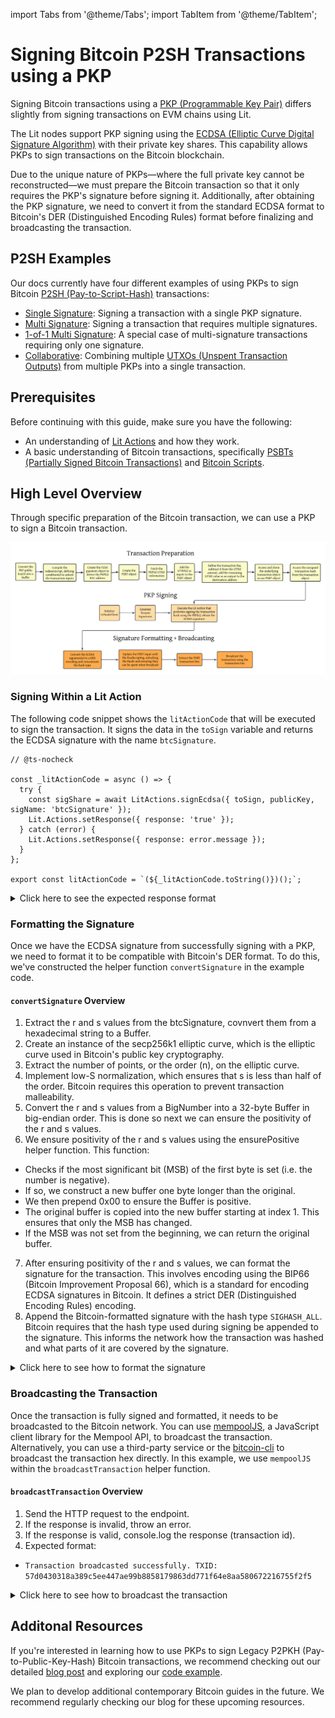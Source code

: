 import Tabs from '@theme/Tabs';
import TabItem from '@theme/TabItem';

# Signing Bitcoin P2SH Transactions using a PKP

Signing Bitcoin transactions using a [PKP (Programmable Key Pair)](../overview.md) differs slightly from signing transactions on EVM chains using Lit.

The Lit nodes support PKP signing using the [ECDSA (Elliptic Curve Digital Signature Algorithm)](https://blog.cloudflare.com/ecdsa-the-digital-signature-algorithm-of-a-better-internet/) with their private key shares. This capability allows PKPs to sign transactions on the Bitcoin blockchain.

Due to the unique nature of PKPs—where the full private key cannot be reconstructed—we must prepare the Bitcoin transaction so that it only requires the PKP's signature before signing it. Additionally, after obtaining the PKP signature, we need to convert it from the standard ECDSA format to Bitcoin's DER (Distinguished Encoding Rules) format before finalizing and broadcasting the transaction.

## P2SH Examples

Our docs currently have four different examples of using PKPs to sign Bitcoin [P2SH (Pay-to-Script-Hash)](https://river.com/learn/terms/p/p2sh/) transactions:

- [Single Signature](./single-sig.md): Signing a transaction with a single PKP signature.
- [Multi Signature](./multi-sig.md):  Signing a transaction that requires multiple signatures.
- [1-of-1 Multi Signature](./1of1-multi-sig.md): A special case of multi-signature transactions requiring only one signature.
- [Collaborative](./collaborative.md): Combining multiple [UTXOs (Unspent Transaction Outputs)](https://en.wikipedia.org/wiki/Unspent_transaction_output#:~:text=In%20cryptocurrencies%2C%20an%20unspent%20transaction,be%20spent%20by%20a%20recipient.) from multiple PKPs into a single transaction.

## Prerequisites

Before continuing with this guide, make sure you have the following:

- An understanding of [Lit Actions](../../../sdk/serverless-signing/overview.md) and how they work.
- A basic understanding of Bitcoin transactions, specifically [PSBTs (Partially Signed Bitcoin Transactions)](https://en.bitcoin.it/wiki/BIP_0174) and [Bitcoin Scripts](https://en.bitcoin.it/wiki/Script).

## High Level Overview

Through specific preparation of the Bitcoin transaction, we can use a PKP to sign a Bitcoin transaction. 

![High Level Overview Diagram](../../../../static/img/BTC.png)

### Signing Within a Lit Action

The following code snippet shows the `litActionCode` that will be executed to sign the transaction. It signs the data in the `toSign` variable and returns the ECDSA signature with the name `btcSignature`.

```tsx
// @ts-nocheck

const _litActionCode = async () => {
  try {
    const sigShare = await LitActions.signEcdsa({ toSign, publicKey, sigName: 'btcSignature' });
    Lit.Actions.setResponse({ response: 'true' });
  } catch (error) {
    Lit.Actions.setResponse({ response: error.message });
  }
};

export const litActionCode = `(${_litActionCode.toString()})();`;
```

<details>
<summary>Click here to see the expected response format</summary>
<p>

```tsx
litActionResponse: {
  claims: {},
  signatures: {
    btcSignature: {
      r: 'd50b9c39e72bf0167d8ca769f4d3dcebf985d4330a108cdcbe407d9b88acb5e2',
      s: '62d25cb024bf2eaa52bbf5fd2fbd8e58e964d9724be824c56f1c3204e7fd862c',
      recid: 1,
      signature: '0xd50b9c39e72bf0167d8ca769f4d3dcebf985d4330a108cdcbe407d9b88acb5e262d25cb024bf2eaa52bbf5fd2fbd8e58e964d9724be824c56f1c3204e7fd862c1c',
      publicKey: '04EAEC6D85F968EAE24C0FE034AE1626CCA3554A1C57CCAF7572978A2E17E3B9FDCC52EB135616EFD50DBEBBDEB2C7373F6E571B9CE7B61D80B20144DE3B92602C',
      dataSigned: '695F83492398F68D8C478F2165EA7E1E5760666B9E39B7E99F23D40E0953B65F'
    }
  },
  response: true,
  logs: ''
}
```
</p>
</details>

### Formatting the Signature

Once we have the ECDSA signature from successfully signing with a PKP, we need to format it to be compatible with Bitcoin's DER format. To do this, we've constructed the helper function `convertSignature` in the example code.

#### `convertSignature` Overview

1. Extract the r and s values from the btcSignature, covnvert them from a hexadecimal string to a Buffer.
2. Create an instance of the secp256k1 elliptic curve, which is the elliptic curve used in Bitcoin's public key cryptography.
3. Extract the number of points, or the order (n), on the elliptic curve.
4. Implement low-S normalization, which ensures that s is less than half of the order. Bitcoin requires this operation to prevent transaction malleability.
5. Convert the r and s values from a BigNumber into a 32-byte Buffer in big-endian order. This is done so next we can ensure the positivity of the r and s values.
6. We ensure positivity of the r and s values using the ensurePositive helper function. This function:
  - Checks if the most significant bit (MSB) of the first byte is set (i.e. the number is negative).
  - If so, we construct a new buffer one byte longer than the original.
  - We then prepend 0x00 to ensure the Buffer is positive.
  - The original buffer is copied into the new buffer starting at index 1. This ensures that only the MSB has changed.
  - If the MSB was not set from the beginning, we can return the original buffer.
7. After ensuring positivity of the r and s values, we can format the signature for the transaction. This involves encoding using the BIP66 (Bitcoin Improvement Proposal 66), which is a standard for encoding ECDSA signatures in Bitcoin. It defines a strict DER (Distinguished Encoding Rules) encoding.
8. Append the Bitcoin-formatted signature with the hash type `SIGHASH_ALL`. Bitcoin requires that the hash type used during signing be appended to the signature. This informs the network how the transaction was hashed and what parts of it are covered by the signature.

<details>
<summary>Click here to see how to format the signature</summary>
<p>

```tsx
import elliptic from "elliptic";
import * as bip66 from "bip66";
import * as bitcoin from "bitcoinjs-lib";
import BN from "bn.js";

function convertSignature(litSignature: any) {
    const EC = elliptic.ec;
    let r = Buffer.from(litSignature.r, "hex");
    let s = Buffer.from(litSignature.s, "hex");
    let rBN = new BN(r);
    let sBN = new BN(s);

    const secp256k1 = new EC("secp256k1");
    const n = secp256k1.curve.n;

    if (sBN.cmp(n.divn(2)) === 1) {
      sBN = n.sub(sBN);
    }

    r = rBN.toArrayLike(Buffer, "be", 32);
    s = sBN.toArrayLike(Buffer, "be", 32);

    function ensurePositive(buffer: any) {
    if (buffer[0] & 0x80) {
        const newBuffer = Buffer.alloc(buffer.length + 1);
        newBuffer[0] = 0x00;
        buffer.copy(newBuffer, 1);
        return newBuffer;
    }
    return buffer;
    }

    r = ensurePositive(r);
    s = ensurePositive(s);

    let derSignature;
    try {
      derSignature = bip66.encode(r, s);
    } catch (error) {
      console.error("Error during DER encoding:", error);
      throw error;
    }

    const signatureWithHashType = Buffer.concat([
      derSignature,
      Buffer.from([bitcoin.Transaction.SIGHASH_ALL]),
    ]);

    return signatureWithHashType;
}
```
</p>
</details>

### Broadcasting the Transaction

Once the transaction is fully signed and formatted, it needs to be broadcasted to the Bitcoin network. You can use [mempoolJS](https://www.npmjs.com/package/@mempool/mempool.js), a JavaScript client library for the Mempool API, to broadcast the transaction. Alternatively, you can use a third-party service or the [bitcoin-cli](https://developer.bitcoin.org/reference/rpc/sendrawtransaction.html) to broadcast the transaction hex directly. In this example, we use `mempoolJS` within the `broadcastTransaction` helper function.

#### `broadcastTransaction` Overview
1. Send the HTTP request to the endpoint.
2. If the response is invalid, throw an error.
3. If the response is valid, console.log the response (transaction id).
4. Expected format: 
- ```Transaction broadcasted successfully. TXID: 57d0430318a389c5ee447ae99b8858179863dd771f64e8aa580672216755f2f5```

<details>
<summary>Click here to see how to broadcast the transaction</summary>
<p>

```tsx
import fetch from "node-fetch";

const broadcastTransaction = async (txHex: string, broadcastUrl: string) => {
    try {
    const response = await fetch(broadcastUrl, {
        method: "POST",
        headers: {
        "Content-Type": "text/plain",
        },
        body: txHex,
    });

    if (!response.ok) {
        const errorText = await response.text();
        throw new Error(`Error broadcasting transaction: ${errorText}`);
    }

    const txid = await response.text();
    console.log(`Transaction broadcasted successfully. TXID: ${txid}`);
    return txid;
    } catch (error) {
      console.error("Error during DER encoding:", error);
      throw error;
    }
};
```
</p>
</details>

## Additonal Resources

If you're interested in learning how to use PKPs to sign Legacy P2PKH (Pay-to-Public-Key-Hash) Bitcoin transactions, we recommend checking out our detailed [blog post](https://spark.litprotocol.com/programming-bitcoin/) and exploring our [code example](https://github.com/LIT-Protocol/developer-guides-code/tree/master/btc-trigger/nodejs).

We plan to develop additional contemporary Bitcoin guides in the future. We recommend regularly checking our blog for these upcoming resources.